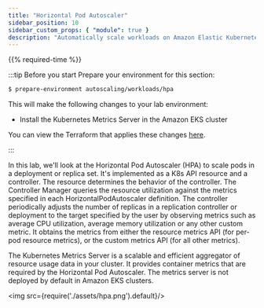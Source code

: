 ```yaml
---
title: "Horizontal Pod Autoscaler"
sidebar_position: 10
sidebar_custom_props: { "module": true }
description: "Automatically scale workloads on Amazon Elastic Kubernetes Service with Horizontal Pod Autoscaler."
---
```


{{% required-time %}}

:::tip Before you start
Prepare your environment for this section:

```bash timeout=300 wait=30
$ prepare-environment autoscaling/workloads/hpa
```

This will make the following changes to your lab environment:

- Install the Kubernetes Metrics Server in the Amazon EKS cluster

You can view the Terraform that applies these changes [here](https://github.com/VAR::MANIFESTS_OWNER/VAR::MANIFESTS_REPOSITORY/tree/VAR::MANIFESTS_REF/manifests/modules/autoscaling/workloads/hpa/.workshop/terraform).

:::

In this lab, we'll look at the Horizontal Pod Autoscaler (HPA) to scale pods in a deployment or replica set. It's implemented as a K8s API resource and a controller. The resource determines the behavior of the controller. The Controller Manager queries the resource utilization against the metrics specified in each HorizontalPodAutoscaler definition. The controller periodically adjusts the number of replicas in a replication controller or deployment to the target specified by the user by observing metrics such as average CPU utilization, average memory utilization or any other custom metric. It obtains the metrics from either the resource metrics API (for per-pod resource metrics), or the custom metrics API (for all other metrics).

The Kubernetes Metrics Server is a scalable and efficient aggregator of resource usage data in your cluster. It provides container metrics that are required by the Horizontal Pod Autoscaler. The metrics server is not deployed by default in Amazon EKS clusters.

<img src={require('./assets/hpa.png').default}/>
